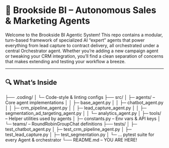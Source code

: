 <!-- README.md -->

# 🚀 Brookside BI – Autonomous Sales & Marketing Agents

Welcome to the Brookside BI Agentic System! This repo contains a modular, turn-based framework of specialized AI “expert” agents that power everything from lead capture to contract delivery, all orchestrated under a central Orchestrator agent. Whether you’re adding a new campaign agent or tweaking your CRM integration, you’ll find a clean separation of concerns that makes extending and testing your workflow a breeze.

---

## 🔍 What’s Inside

├── .coding/
│ └─ Code-style & linting configs
├── src/
│ ├─ agents/ – Core agent implementations
│ │   ├─ base_agent.py
│ │   ├─ chatbot_agent.py
│ │   ├─ crm_pipeline_agent.py
│ │   ├─ lead_capture_agent.py
│ │   ├─ segmentation_ad_targeting_agent.py
│ │   └─ analytics_agent.py
│ ├─ tools/ – Helper utilities used by agents
│ ├─ constants.py – Env vars & API keys
│ └─ teams/ – RoundRobinGroupChat definitions
├── tests/
│ ├─ test_chatbot_agent.py
│ ├─ test_crm_pipeline_agent.py
│ ├─ test_lead_capture.py
│ ├─ test_segmentation.py
│ └─ … pytest suite for every Agent & orchestrator
└── README.md – YOU ARE HERE!
